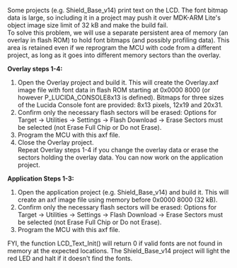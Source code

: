 Some projects (e.g. Shield_Base_v14) print text on the LCD. The font bitmap data is large, so including it in a project may push it over MDK-ARM Lite's object image size limit of 32 kB and make the build fail.  
To solve this problem, we will use a separate persistent area of memory (an overlay in flash ROM) to hold font bitmaps (and possibly profiling data). This area is retained even if we reprogram the MCU with code from a different project, as long as it goes into different memory sectors than the overlay. 

**Overlay steps 1-4:**
1. Open the Overlay project and build it. This will create the Overlay.axf image file with font data in flash ROM starting at 0x0000 8000 (or however P_LUCIDA_CONSOLE8x13 is defined). Bitmaps for three sizes of the Lucida Console font are provided: 8x13 pixels, 12x19 and 20x31. 
2. Confirm only the necessary flash sectors will be erased: Options for Target -> Utilities -> Settings -> Flash Download -> Erase Sectors must be selected (not Erase Full Chip or Do not Erase).
3. Program the MCU with this axf file. 
4. Close the Overlay project.  
Repeat Overlay steps 1-4 if you change the overlay data or erase the sectors holding the overlay data. 
You can now work on the application project. 

**Application Steps 1-3:**
1. Open the application project (e.g. Shield_Base_v14) and build it. This will create an axf image file using memory before 0x0000 8000 (32 kB). 
2. Confirm only the necessary flash sectors will be erased: Options for Target -> Utilities -> Settings -> Flash Download -> Erase Sectors must be selected (not Erase Full Chip or Do not Erase).
3. Program the MCU with this axf file.

FYI, the function LCD_Text_Init() will return 0 if valid fonts are not found in memory at the expected locations. The Shield_Base_v14 project will light the red LED and halt if it doesn't find the fonts. 
